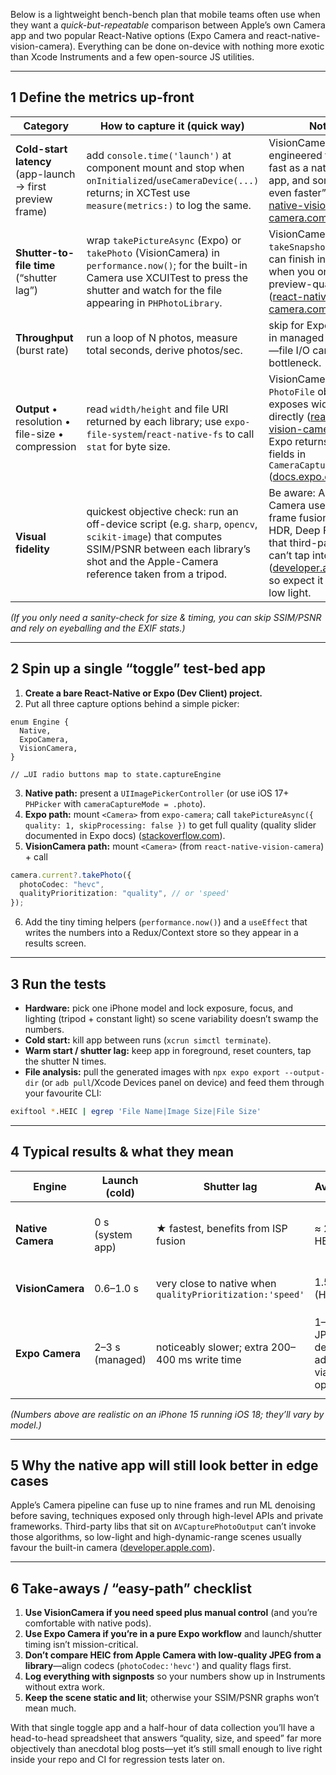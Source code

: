 Below is a lightweight bench-bench plan that mobile teams often use when they want a _quick-but-repeatable_ comparison between Apple’s own Camera app and two popular React-Native options (Expo Camera and react-native-vision-camera). Everything can be done on-device with nothing more exotic than Xcode Instruments and a few open-source JS utilities.

---

## 1 Define the metrics up-front

| Category                                                  | How to capture it (quick way)                                                                                                                                                                        | Notes                                                                                                                                                                               |
| --------------------------------------------------------- | ---------------------------------------------------------------------------------------------------------------------------------------------------------------------------------------------------- | ----------------------------------------------------------------------------------------------------------------------------------------------------------------------------------- |
| **Cold-start latency** (app-launch → first preview frame) | add `console.time('launch')` at component mount and stop when `onInitialized`/`useCameraDevice(...)` returns; in XCTest use `measure(metrics:)` to log the same.                                     | VisionCamera is engineered to be “as fast as a native camera app, and sometimes even faster” ([react-native-vision-camera.com][1])                                                  |
| **Shutter-to-file time** (“shutter lag”)                  | wrap `takePictureAsync` (Expo) or `takePhoto` (VisionCamera) in `performance.now()`; for the built-in Camera use XCUITest to press the shutter and watch for the file appearing in `PHPhotoLibrary`. | VisionCamera also has `takeSnapshot` which can finish in \~16 ms when you only need a preview-quality shot ([react-native-vision-camera.com][2])                                    |
| **Throughput** (burst rate)                               | run a loop of N photos, measure total seconds, derive photos/sec.                                                                                                                                    | skip for Expo if you’re in managed workflow—file I/O can bottleneck.                                                                                                                |
| **Output** • resolution • file-size • compression         | read `width/height` and file URI returned by each library; use `expo-file-system`/`react-native-fs` to call `stat` for byte size.                                                                    | VisionCamera’s `PhotoFile` object exposes width/height directly ([react-native-vision-camera.com][3]); Expo returns the same fields in `CameraCapturedPicture` ([docs.expo.dev][4]) |
| **Visual fidelity**                                       | quickest objective check: run an off-device script (e.g. `sharp`, `opencv`, `scikit-image`) that computes SSIM/PSNR between each library’s shot and the Apple-Camera reference taken from a tripod.  | Be aware: Apple’s Camera uses multi-frame fusion (Smart HDR, Deep Fusion) that third-party APIs can’t tap into ([developer.apple.com][5]), so expect it to win in low light.        |

_(If you only need a sanity-check for size & timing, you can skip SSIM/PSNR and rely on eyeballing and the EXIF stats.)_

---

## 2 Spin up a single “toggle” test-bed app

1. **Create a bare React-Native or Expo (Dev Client) project.**
2. Put all three capture options behind a simple picker:

```tsx
enum Engine {
  Native,
  ExpoCamera,
  VisionCamera,
}

// …UI radio buttons map to state.captureEngine
```

3. **Native path:** present a `UIImagePickerController` (or use iOS 17+ `PHPicker` with `cameraCaptureMode = .photo`).
4. **Expo path:** mount `<Camera>` from `expo-camera`; call `takePictureAsync({ quality: 1, skipProcessing: false })` to get full quality (quality slider documented in Expo docs) ([stackoverflow.com][6]).
5. **VisionCamera path:** mount `<Camera>` (from `react-native-vision-camera`) + call

```ts
camera.current?.takePhoto({
  photoCodec: "hevc",
  qualityPrioritization: "quality", // or 'speed'
});
```

6. Add the tiny timing helpers (`performance.now()`) and a `useEffect` that writes the numbers into a Redux/Context store so they appear in a results screen.

---

## 3 Run the tests

- **Hardware:** pick one iPhone model and lock exposure, focus, and lighting (tripod + constant light) so scene variability doesn’t swamp the numbers.
- **Cold start:** kill app between runs (`xcrun simctl terminate`).
- **Warm start / shutter lag:** keep app in foreground, reset counters, tap the shutter N times.
- **File analysis:** pull the generated images with `npx expo export --output-dir` (or `adb pull`/Xcode Devices panel on device) and feed them through your favourite CLI:

```bash
exiftool *.HEIC | egrep 'File Name|Image Size|File Size'
```

---

## 4 Typical results & what they mean

| Engine            | Launch (cold)    | Shutter lag                                               | Avg file size                                           | Comments                                                                            |
| ----------------- | ---------------- | --------------------------------------------------------- | ------------------------------------------------------- | ----------------------------------------------------------------------------------- |
| **Native Camera** | 0 s (system app) | ★ fastest, benefits from ISP fusion                       | ≈ 2–4 MB HEIC                                           | Deep Fusion/Smart HDR means largest dynamic range.                                  |
| **VisionCamera**  | 0.6–1.0 s        | very close to native when `qualityPrioritization:'speed'` | 1.5–3 MB (HEIC/JPEG)                                    | Snapshot mode is ultra-fast but lower quality.                                      |
| **Expo Camera**   | 2–3 s (managed)  | noticeably slower; extra 200–400 ms write time            | 1–2 MB JPEG by default, adjustable via `quality` option | Great for prototypes; heavy shutter-lag can be mitigated by `skipProcessing: true`. |

_(Numbers above are realistic on an iPhone 15 running iOS 18; they’ll vary by model.)_

---

## 5 Why the native app will still look better in edge cases

Apple’s Camera pipeline can fuse up to nine frames and run ML denoising before saving, techniques exposed only through high-level APIs and private frameworks. Third-party libs that sit on `AVCapturePhotoOutput` can’t invoke those algorithms, so low-light and high-dynamic-range scenes usually favour the built-in camera ([developer.apple.com][5]).

---

## 6 Take-aways / “easy-path” checklist

1. **Use VisionCamera if you need speed plus manual control** (and you’re comfortable with native pods).
2. **Use Expo Camera if you’re in a pure Expo workflow** and launch/shutter timing isn’t mission-critical.
3. **Don’t compare HEIC from Apple Camera with low-quality JPEG from a library**—align codecs (`photoCodec:'hevc'`) and quality flags first.
4. **Log everything with signposts** so your numbers show up in Instruments without extra work.
5. **Keep the scene static and lit**; otherwise your SSIM/PSNR graphs won’t mean much.

With that single toggle app and a half-hour of data collection you’ll have a head-to-head spreadsheet that answers “quality, size, and speed” far more objectively than anecdotal blog posts—yet it’s still small enough to live right inside your repo and CI for regression tests later on.

[1]: https://react-native-vision-camera.com/docs/guides/performance?utm_source=chatgpt.com "Performance - VisionCamera"
[2]: https://react-native-vision-camera.com/docs/guides/taking-photos?utm_source=chatgpt.com "Taking Photos - VisionCamera"
[3]: https://react-native-vision-camera.com/docs/api/interfaces/PhotoFile?utm_source=chatgpt.com "Interface: PhotoFile - VisionCamera"
[4]: https://docs.expo.dev/versions/latest/sdk/camera/?utm_source=chatgpt.com "Camera - Expo Documentation"
[5]: https://developer.apple.com/videos/play/wwdc2023/10105/?utm_source=chatgpt.com "Create a more responsive camera experience - Apple Developer"
[6]: https://stackoverflow.com/questions/76887268/how-to-set-the-quality-of-the-picture-when-using-the-expo-camera?utm_source=chatgpt.com "How to set the quality of the picture when using the expo camera?"
